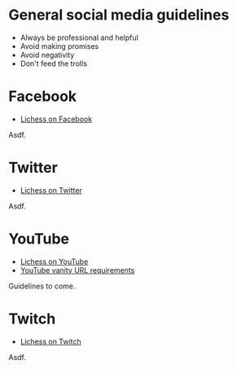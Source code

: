 # General social media guidelines

* Always be professional and helpful
* Avoid making promises
* Avoid negativity
* Don't feed the trolls

# Facebook

* [Lichess on Facebook](https://www.facebook.com/lichessdotorg/)

Asdf.


# Twitter

* [Lichess on Twitter](https://twitter.com/lichessorg)

Asdf.

# YouTube

* [Lichess on YouTube](https://lichess.org/yt)
* [YouTube vanity URL requirements](https://support.google.com/youtube/answer/2657968?hl=en)

Guidelines to come.

# Twitch

* [Lichess on Twitch](https://twitch.tv/lichessdotorg)

Asdf.
